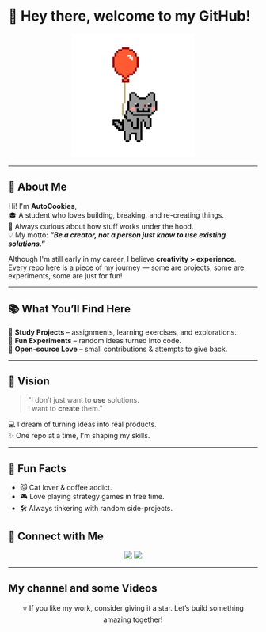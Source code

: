 # 👋 Hey there, welcome to my GitHub!  

<p align="center">
  <img src="./cat.gif" width="250" alt="Coding GIF">
</p>

---

## 🚀 About Me  

Hi! I'm **AutoCookies**,  
🎓 A student who loves building, breaking, and re-creating things.  
🌱 Always curious about how stuff works under the hood.  
💡 My motto: **_"Be a creator, not a person just know to use existing solutions."_**

Although I'm still early in my career, I believe **creativity > experience**.  
Every repo here is a piece of my journey — some are projects, some are experiments, some are just for fun!  

---

## 📚 What You’ll Find Here  

🔹 **Study Projects** – assignments, learning exercises, and explorations.  
🔹 **Fun Experiments** – random ideas turned into code.  
🔹 **Open-source Love** – small contributions & attempts to give back.  

---

## 🎯 Vision  

> "I don’t just want to **use** solutions.  
> I want to **create** them."  

💻 I dream of turning ideas into real products.  
✨ One repo at a time, I'm shaping my skills.  

---

## 🎲 Fun Facts  

- 🐱 Cat lover & coffee addict.  
- 🎮 Love playing strategy games in free time.  
- 🛠 Always tinkering with random side-projects.  


## 🔗 Connect with Me  

<p align="center">
  <a href="https://www.linkedin.com/in/quan-van-15a5b3248/" target="_blank"><img src="https://img.shields.io/badge/-LinkedIn-blue?logo=linkedin&logoColor=white"></a>
  <a href="vanhaminhquan2406@gmail.com"><img src="https://img.shields.io/badge/-Email-red?logo=gmail&logoColor=white"></a>
</p>

---

## My channel and some Videos
<p align="center">
  <a href="https://youtu.be/JmIDr2x64_k?si=ylNequmsoKAjQG2w" target="_blank"></a>
  <a href="https://youtu.be/LtY5HDDvKoI?si=nIVW-xRnMJZXD_J6"></a>
  <a href="https://youtu.be/-moC4k_gCFQ?si=r9gQJfxkAsOz75sK"></a>
</p>

<p align="center">
  ⭐️ If you like my work, consider giving it a star. Let’s build something amazing together!
</p>

